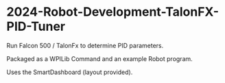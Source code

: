 # 2024-Robot-Development-TalonFX-PID-Tuner

Run Falcon 500 / TalonFx to determine PID parameters.

Packaged as a WPILib Command and an example Robot program.

Uses the SmartDashboard (layout provided).
